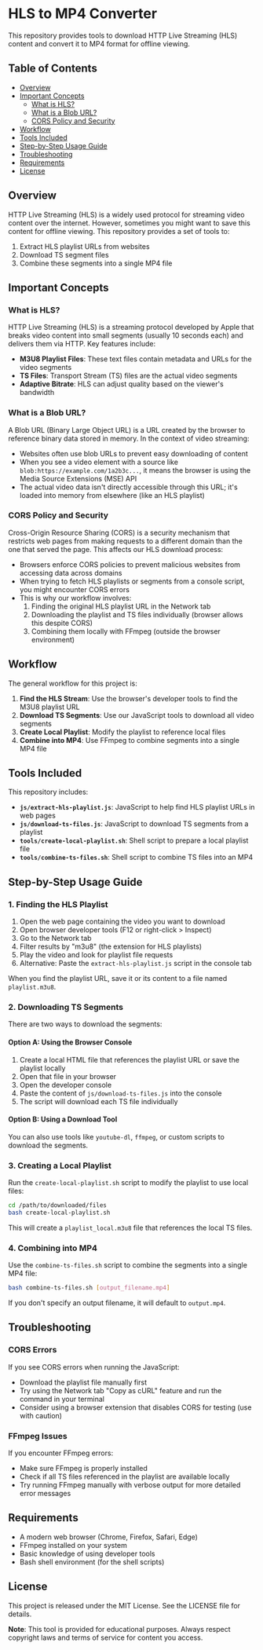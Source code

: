 # HLS to MP4 Converter

This repository provides tools to download HTTP Live Streaming (HLS) content and convert it to MP4 format for offline viewing.

## Table of Contents

- [Overview](#overview)
- [Important Concepts](#important-concepts)
  - [What is HLS?](#what-is-hls)
  - [What is a Blob URL?](#what-is-a-blob-url)
  - [CORS Policy and Security](#cors-policy-and-security)
- [Workflow](#workflow)
- [Tools Included](#tools-included)
- [Step-by-Step Usage Guide](#step-by-step-usage-guide)
- [Troubleshooting](#troubleshooting)
- [Requirements](#requirements)
- [License](#license)

## Overview

HTTP Live Streaming (HLS) is a widely used protocol for streaming video content over the internet. However, sometimes you might want to save this content for offline viewing. This repository provides a set of tools to:

1. Extract HLS playlist URLs from websites
2. Download TS segment files
3. Combine these segments into a single MP4 file

## Important Concepts

### What is HLS?

HTTP Live Streaming (HLS) is a streaming protocol developed by Apple that breaks video content into small segments (usually 10 seconds each) and delivers them via HTTP. Key features include:

- **M3U8 Playlist Files**: These text files contain metadata and URLs for the video segments
- **TS Files**: Transport Stream (TS) files are the actual video segments
- **Adaptive Bitrate**: HLS can adjust quality based on the viewer's bandwidth

### What is a Blob URL?

A Blob URL (Binary Large Object URL) is a URL created by the browser to reference binary data stored in memory. In the context of video streaming:

- Websites often use blob URLs to prevent easy downloading of content
- When you see a video element with a source like `blob:https://example.com/1a2b3c...`, it means the browser is using the Media Source Extensions (MSE) API
- The actual video data isn't directly accessible through this URL; it's loaded into memory from elsewhere (like an HLS playlist)

### CORS Policy and Security

Cross-Origin Resource Sharing (CORS) is a security mechanism that restricts web pages from making requests to a different domain than the one that served the page. This affects our HLS download process:

- Browsers enforce CORS policies to prevent malicious websites from accessing data across domains
- When trying to fetch HLS playlists or segments from a console script, you might encounter CORS errors
- This is why our workflow involves:
  1. Finding the original HLS playlist URL in the Network tab
  2. Downloading the playlist and TS files individually (browser allows this despite CORS)
  3. Combining them locally with FFmpeg (outside the browser environment)

## Workflow

The general workflow for this project is:

1. **Find the HLS Stream**: Use the browser's developer tools to find the M3U8 playlist URL
2. **Download TS Segments**: Use our JavaScript tools to download all video segments
3. **Create Local Playlist**: Modify the playlist to reference local files
4. **Combine into MP4**: Use FFmpeg to combine segments into a single MP4 file

## Tools Included

This repository includes:

- **`js/extract-hls-playlist.js`**: JavaScript to help find HLS playlist URLs in web pages
- **`js/download-ts-files.js`**: JavaScript to download TS segments from a playlist
- **`tools/create-local-playlist.sh`**: Shell script to prepare a local playlist file
- **`tools/combine-ts-files.sh`**: Shell script to combine TS files into an MP4

## Step-by-Step Usage Guide

### 1. Finding the HLS Playlist

1. Open the web page containing the video you want to download
2. Open browser developer tools (F12 or right-click > Inspect)
3. Go to the Network tab
4. Filter results by "m3u8" (the extension for HLS playlists)
5. Play the video and look for playlist file requests
6. Alternative: Paste the `extract-hls-playlist.js` script in the console tab

When you find the playlist URL, save it or its content to a file named `playlist.m3u8`.

### 2. Downloading TS Segments

There are two ways to download the segments:

#### Option A: Using the Browser Console

1. Create a local HTML file that references the playlist URL or save the playlist locally
2. Open that file in your browser
3. Open the developer console
4. Paste the content of `js/download-ts-files.js` into the console
5. The script will download each TS file individually

#### Option B: Using a Download Tool

You can also use tools like `youtube-dl`, `ffmpeg`, or custom scripts to download the segments.

### 3. Creating a Local Playlist

Run the `create-local-playlist.sh` script to modify the playlist to use local files:

```bash
cd /path/to/downloaded/files
bash create-local-playlist.sh
```

This will create a `playlist_local.m3u8` file that references the local TS files.

### 4. Combining into MP4

Use the `combine-ts-files.sh` script to combine the segments into a single MP4 file:

```bash
bash combine-ts-files.sh [output_filename.mp4]
```

If you don't specify an output filename, it will default to `output.mp4`.

## Troubleshooting

### CORS Errors

If you see CORS errors when running the JavaScript:
- Download the playlist file manually first
- Try using the Network tab "Copy as cURL" feature and run the command in your terminal
- Consider using a browser extension that disables CORS for testing (use with caution)

### FFmpeg Issues

If you encounter FFmpeg errors:
- Make sure FFmpeg is properly installed
- Check if all TS files referenced in the playlist are available locally
- Try running FFmpeg manually with verbose output for more detailed error messages

## Requirements

- A modern web browser (Chrome, Firefox, Safari, Edge)
- FFmpeg installed on your system
- Basic knowledge of using developer tools
- Bash shell environment (for the shell scripts)

## License

This project is released under the MIT License. See the LICENSE file for details.

**Note**: This tool is provided for educational purposes. Always respect copyright laws and terms of service for content you access. 